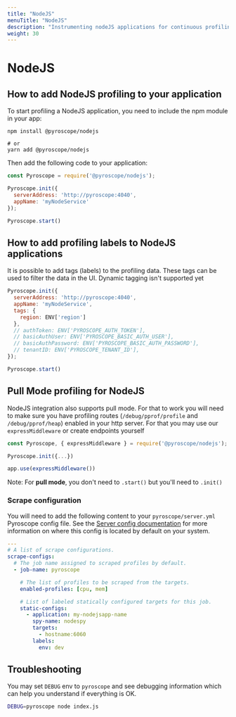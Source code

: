 ```yaml
---
title: "NodeJS"
menuTitle: "NodeJS"
description: "Instrumenting nodeJS applications for continuous profiling"
weight: 30
---
```


# NodeJS

## How to add NodeJS profiling to your application

To start profiling a NodeJS application, you need to include the npm module in your app:
```
npm install @pyroscope/nodejs

# or
yarn add @pyroscope/nodejs
```

Then add the following code to your application:

```javascript
const Pyroscope = require('@pyroscope/nodejs');

Pyroscope.init({
  serverAddress: 'http://pyroscope:4040',
  appName: 'myNodeService'
});

Pyroscope.start()
```

## How to add profiling labels to NodeJS applications

It is possible to add tags (labels) to the profiling data. These tags can be used to filter the data in the UI. Dynamic tagging isn't supported yet

```javascript
Pyroscope.init({
  serverAddress: 'http://pyroscope:4040',
  appName: 'myNodeService',
  tags: {
    region: ENV['region']
  },
  // authToken: ENV['PYROSCOPE_AUTH_TOKEN'],
  // basicAuthUser: ENV['PYROSCOPE_BASIC_AUTH_USER'],
  // basicAuthPassword: ENV['PYROSCOPE_BASIC_AUTH_PASSWORD'],
  // tenantID: ENV['PYROSCOPE_TENANT_ID'],
});

Pyroscope.start()
```

## Pull Mode profiling for NodeJS

NodeJS integration also supports pull mode. For that to work you will need to make sure you have profiling routes (`/debug/pprof/profile` and `/debug/pprof/heap`) enabled in your http server. For that you may use our `expressMiddleware` or create endpoints yourself
```javascript
const Pyroscope, { expressMiddleware } = require('@pyroscope/nodejs');

Pyroscope.init({...})

app.use(expressMiddleware())
```

Note: For __pull mode__, you don't need to `.start()` but you'll need to `.init()` 

### Scrape configuration

You will need to add the following content to your `pyroscope/server.yml` Pyroscope config file. See the [Server config documentation](/docs/server-configuration#configuration-file) for more information on where this config is located by default on your system.

```yaml
---
# A list of scrape configurations.
scrape-configs:
  # The job name assigned to scraped profiles by default.
  - job-name: pyroscope

    # The list of profiles to be scraped from the targets.
    enabled-profiles: [cpu, mem]

    # List of labeled statically configured targets for this job.
    static-configs:
      - application: my-nodejsapp-name
        spy-name: nodespy 
        targets:
          - hostname:6060
        labels:
          env: dev
```


## Troubleshooting

You may set `DEBUG` env to `pyroscope` and see debugging information which can help you understand if everything is OK.

```bash
DEBUG=pyroscope node index.js
```

